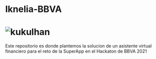 # Iknelia-BBVA
# ![kukulhan](/resources/logo.png)
Este repositorio es donde plantemos la solucion de un asistente virtual financiero para el reto de la SuperApp en el Hackaton de BBVA 2021
